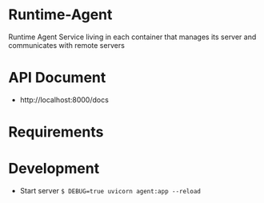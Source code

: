 # Runtime-Agent
Runtime Agent Service living in each container that manages its server and communicates with remote servers 


# API Document
- http://localhost:8000/docs

# Requirements

# Development
- Start server
    `$ DEBUG=true uvicorn agent:app --reload`
